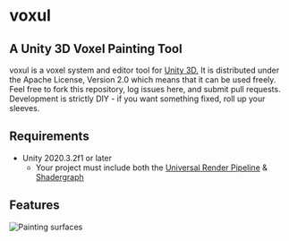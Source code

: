 # voxul
## A Unity 3D Voxel Painting Tool

voxul is a voxel system and editor tool for [Unity 3D.](https://unity.com/) It is distributed under the Apache License, Version 2.0 which means that it can be used freely. Feel free to fork this repository, log issues here, and submit pull requests. Development is strictly DIY - if you want something fixed, roll up your sleeves.

## Requirements

- Unity 2020.3.2f1 or later
    - Your project must include both the [Universal Render Pipeline](https://docs.unity3d.com/Packages/com.unity.render-pipelines.universal@11.0/manual/index.html) & [Shadergraph](https://unity.com/shader-graph)

## Features

![Painting surfaces](https://lrtw.net/Blog/img/voxul/paintingSurfaces.gif)
